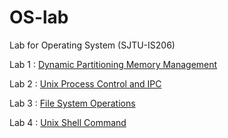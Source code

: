 # OS-lab
Lab for Operating System (SJTU-IS206)

Lab 1 : [Dynamic Partitioning Memory Management](https://github.com/zhliuworks/OS-lab/tree/master/Lab1)

Lab 2 : [Unix Process Control and IPC](https://github.com/zhliuworks/OS-lab/tree/master/Lab2)

Lab 3 : [File System Operations](https://github.com/zhliuworks/OS-lab/tree/master/Lab3)

Lab 4 : [Unix Shell Command](https://github.com/zhliuworks/OS-lab/tree/master/Lab4)